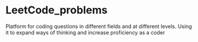 # LeetCode_problems
  Platform for coding questions in different fields and at different levels. Using it to expand ways of thinking and increase   proficiency as a coder

